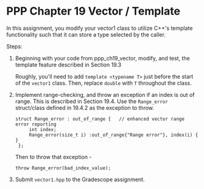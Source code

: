 # PPP Chapter 19 Vector / Template
In this assignment, you modify your vector1 class to utilize C++'s template 
functionality such that it can store a type selected by the caller.

Steps:
1. Beginning with your code from ppp_ch19_vector, modify, and test, the 
   template feature described in Section 19.3 

   Roughly, you'll need to add `template <typename T>` just before the start of the
   `vector1` class.  Then, replace `double` with `T` throughout the class.

2. Implement range-checking, and throw an exception if an index is out of range. 
   This is described in Section 19.4.  Use the `Range_error` struct/class defined in 19.4.2 as the exception to throw.
   
   ```
   struct Range_error : out_of_range {   // enhanced vector range error reporting
		int index;
		Range_error(size_t i) :out_of_range{"Range error"}, index(i) { }
	};
   ```
   Then to throw that exception - 
   ```
   throw Range_error(bad_index_value);
   ```

3. Submit `vector1.hpp` to the Gradescope assignment.
